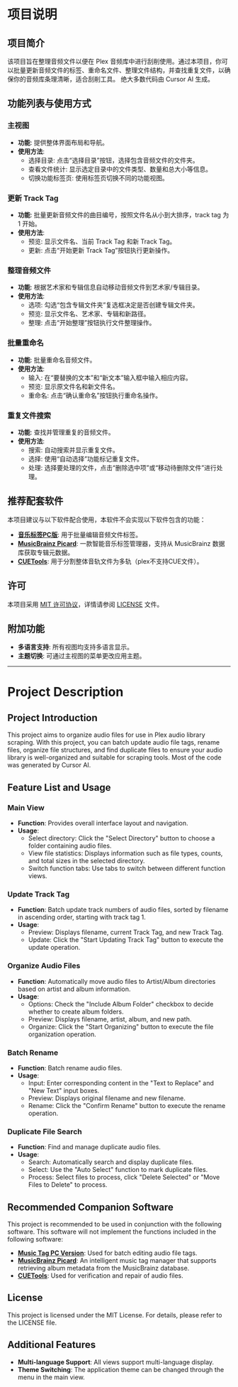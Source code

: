 # 项目说明

## 项目简介

该项目旨在整理音频文件以便在 Plex 音频库中进行刮削使用。通过本项目，你可以批量更新音频文件的标签、重命名文件、整理文件结构，并查找重复文件，以确保你的音频库条理清晰，适合刮削工具。
绝大多数代码由 Cursor AI 生成。

## 功能列表与使用方式

### 主视图
- **功能**: 提供整体界面布局和导航。
- **使用方法**:
    - 选择目录: 点击“选择目录”按钮，选择包含音频文件的文件夹。
    - 查看文件统计: 显示选定目录中的文件类型、数量和总大小等信息。
    - 切换功能标签页: 使用标签页切换不同的功能视图。

### 更新 Track Tag
- **功能**: 批量更新音频文件的曲目编号，按照文件名从小到大排序，track tag 为 1 开始。
- **使用方法**:
    - 预览: 显示文件名、当前 Track Tag 和新 Track Tag。
    - 更新: 点击“开始更新 Track Tag”按钮执行更新操作。

### 整理音频文件
- **功能**: 根据艺术家和专辑信息自动移动音频文件到艺术家/专辑目录。
- **使用方法**:
    - 选项: 勾选“包含专辑文件夹”复选框决定是否创建专辑文件夹。
    - 预览: 显示文件名、艺术家、专辑和新路径。
    - 整理: 点击“开始整理”按钮执行文件整理操作。

### 批量重命名
- **功能**: 批量重命名音频文件。
- **使用方法**:
    - 输入: 在“要替换的文本”和“新文本”输入框中输入相应内容。
    - 预览: 显示原文件名和新文件名。
    - 重命名: 点击“确认重命名”按钮执行重命名操作。

### 重复文件搜索
- **功能**: 查找并管理重复的音频文件。
- **使用方法**:
    - 搜索: 自动搜索并显示重复文件。
    - 选择: 使用“自动选择”功能标记重复文件。
    - 处理: 选择要处理的文件，点击“删除选中项”或“移动待删除文件”进行处理。

## 推荐配套软件

本项目建议与以下软件配合使用，本软件不会实现以下软件包含的功能：

- **[音乐标签PC版](https://www.cnblogs.com/vinlxc/p/11347744.html)**: 用于批量编辑音频文件标签。
- **[MusicBrainz Picard](https://picard.musicbrainz.org/)**: 一款智能音乐标签管理器，支持从 MusicBrainz 数据库获取专辑元数据。
- **[CUETools](http://cue.tools/wiki/Main_Page)**: 用于分割整体音轨文件为多轨（plex不支持CUE文件）。

## 许可

本项目采用 [MIT 许可协议](https://opensource.org/license/mit)，详情请参阅 [LICENSE](https://opensource.org/license/mit) 文件。

## 附加功能

- **多语言支持**: 所有视图均支持多语言显示。
- **主题切换**: 可通过主视图的菜单更改应用主题。

---

# Project Description

## Project Introduction

This project aims to organize audio files for use in Plex audio library scraping. With this project, you can batch update audio file tags, rename files, organize file structures, and find duplicate files to ensure your audio library is well-organized and suitable for scraping tools.
Most of the code was generated by Cursor AI.

## Feature List and Usage

### Main View
- **Function**: Provides overall interface layout and navigation.
- **Usage**:
    - Select directory: Click the "Select Directory" button to choose a folder containing audio files.
    - View file statistics: Displays information such as file types, counts, and total sizes in the selected directory.
    - Switch function tabs: Use tabs to switch between different function views.

### Update Track Tag
- **Function**: Batch update track numbers of audio files, sorted by filename in ascending order, starting with track tag 1.
- **Usage**:
    - Preview: Displays filename, current Track Tag, and new Track Tag.
    - Update: Click the "Start Updating Track Tag" button to execute the update operation.

### Organize Audio Files
- **Function**: Automatically move audio files to Artist/Album directories based on artist and album information.
- **Usage**:
    - Options: Check the "Include Album Folder" checkbox to decide whether to create album folders.
    - Preview: Displays filename, artist, album, and new path.
    - Organize: Click the "Start Organizing" button to execute the file organization operation.

### Batch Rename
- **Function**: Batch rename audio files.
- **Usage**:
    - Input: Enter corresponding content in the "Text to Replace" and "New Text" input boxes.
    - Preview: Displays original filename and new filename.
    - Rename: Click the "Confirm Rename" button to execute the rename operation.

### Duplicate File Search
- **Function**: Find and manage duplicate audio files.
- **Usage**:
    - Search: Automatically search and display duplicate files.
    - Select: Use the "Auto Select" function to mark duplicate files.
    - Process: Select files to process, click "Delete Selected" or "Move Files to Delete" to process.

## Recommended Companion Software

This project is recommended to be used in conjunction with the following software. This software will not implement the functions included in the following software:

- **[Music Tag PC Version](https://www.cnblogs.com/vinlxc/p/11347744.html)**: Used for batch editing audio file tags.
- **[MusicBrainz Picard](https://picard.musicbrainz.org/)**: An intelligent music tag manager that supports retrieving album metadata from the MusicBrainz database.
- **[CUETools](http://cue.tools/wiki/Main_Page)**: Used for verification and repair of audio files.

## License

This project is licensed under the MIT License. For details, please refer to the LICENSE file.

## Additional Features

- **Multi-language Support**: All views support multi-language display.
- **Theme Switching**: The application theme can be changed through the menu in the main view.
